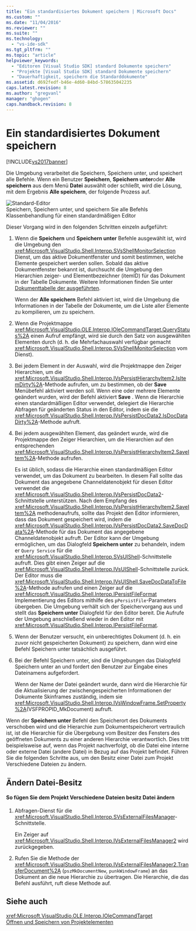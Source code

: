 ```yaml
---
title: "Ein standardisiertes Dokument speichern | Microsoft Docs"
ms.custom: ""
ms.date: "11/04/2016"
ms.reviewer: ""
ms.suite: ""
ms.technology: 
  - "vs-ide-sdk"
ms.tgt_pltfrm: ""
ms.topic: "article"
helpviewer_keywords: 
  - "Editoren [Visual Studio SDK] standard Dokumente speichern"
  - "Projekte [Visual Studio SDK] standard Dokumente speichern"
  - "Dauerhaftigkeit, speichern die Standarddokumente"
ms.assetid: d692fedf-b46e-4d60-84bd-578635042235
caps.latest.revision: 8
ms.author: "gregvanl"
manager: "ghogen"
caps.handback.revision: 8
---
```

# Ein standardisiertes Dokument speichern
[!INCLUDE[vs2017banner](../../code-quality/includes/vs2017banner.md)]

Die Umgebung verarbeitet die Speichern, Speichern unter, und speichert alle Befehle.  Wenn ein Benutzer **Speichern**, **Speichern unter**oder **Alle speichern** aus dem Menü **Datei** auswählt oder schließt, wird die Lösung, mit dem Ergebnis **Alle speichern**, der folgende Prozess auf.  
  
 ![Standard&#45;Editor](../../extensibility/internals/media/public.png "Public")  
Speichern, Speichern unter, und speichern Sie alle Befehls Klassenbehandlung für einen standardmäßigen Editor  
  
 Dieser Vorgang wird in den folgenden Schritten einzeln aufgeführt:  
  
1.  Wenn die **Speichern** und **Speichern unter** Befehle ausgewählt ist, wird die Umgebung den <xref:Microsoft.VisualStudio.Shell.Interop.SVsShellMonitorSelection> Dienst, um das aktive Dokumentfenster und somit bestimmen, welche Elemente gespeichert werden sollen.  Sobald das aktive Dokumentfenster bekannt ist, durchsucht die Umgebung den Hierarchien zeiger\- und Elementbezeichner \(itemID\) für das Dokument in der Tabelle Dokumente.  Weitere Informationen finden Sie unter [Dokumenttabelle der ausgeführten](../../extensibility/internals/running-document-table.md).  
  
     Wenn der **Alle speichern** Befehl aktiviert ist, wird die Umgebung die Informationen in der Tabelle der Dokumente, um die Liste aller Elemente zu kompilieren, um zu speichern.  
  
2.  Wenn die Projektmappe <xref:Microsoft.VisualStudio.OLE.Interop.IOleCommandTarget.QueryStatus%2A> einen Aufruf empfängt, wird sie durch den Satz von ausgewählten Elementen durch \(d. h. die Mehrfachauswahl verfügbar gemacht <xref:Microsoft.VisualStudio.Shell.Interop.SVsShellMonitorSelection> vom Dienst\).  
  
3.  Bei jedem Element in der Auswahl, wird die Projektmappe den Zeiger Hierarchien, um die <xref:Microsoft.VisualStudio.Shell.Interop.IVsPersistHierarchyItem2.IsItemDirty%2A>\-Methode aufrufen, um zu bestimmen, ob der **Save** Menübefehl aktiviert werden soll.  Wenn eine oder mehrere Elemente geändert wurden, wird der Befehl aktiviert **Save** .  Wenn die Hierarchie einen standardmäßigen Editor verwendet, delegiert die Hierarchie Abfragen für geänderten Status in den Editor, indem sie die <xref:Microsoft.VisualStudio.Shell.Interop.IVsPersistDocData2.IsDocDataDirty%2A>\-Methode aufruft.  
  
4.  Bei jedem ausgewählten Element, das geändert wurde, wird die Projektmappe den Zeiger Hierarchien, um die Hierarchien auf den entsprechenden <xref:Microsoft.VisualStudio.Shell.Interop.IVsPersistHierarchyItem2.SaveItem%2A>\-Methode aufrufen.  
  
     Es ist üblich, sodass die Hierarchie einen standardmäßigen Editor verwendet, um das Dokument zu bearbeiten.  In diesem Fall sollte das Dokument das angegebene Channeldatenobjekt für diesen Editor verwendet die <xref:Microsoft.VisualStudio.Shell.Interop.IVsPersistDocData2>\-Schnittstelle unterstützen.  Nach dem Empfang des <xref:Microsoft.VisualStudio.Shell.Interop.IVsPersistHierarchyItem2.SaveItem%2A> methodenaufrufs, sollte das Projekt den Editor informieren, dass das Dokument gespeichert wird, indem die <xref:Microsoft.VisualStudio.Shell.Interop.IVsPersistDocData2.SaveDocData%2A>\-Methode für das Dokument das angegebene Channeldatenobjekt aufruft.  Der Editor kann der Umgebung ermöglichen, um das Dialogfeld **Speichern unter** zu behandeln, indem er `Query Service` für die <xref:Microsoft.VisualStudio.Shell.Interop.SVsUIShell>\-Schnittstelle aufruft.  Dies gibt einen Zeiger auf die <xref:Microsoft.VisualStudio.Shell.Interop.IVsUIShell>\-Schnittstelle zurück.  Der Editor muss die <xref:Microsoft.VisualStudio.Shell.Interop.IVsUIShell.SaveDocDataToFile%2A>\-Methode aufrufen und einen Zeiger auf die <xref:Microsoft.VisualStudio.Shell.Interop.IPersistFileFormat> Implementierung des Editors mithilfe des `pPersistFile`\-Parameters übergeben.  Die Umgebung verhält sich der Speichervorgang aus und stellt das **Speichern unter** Dialogfeld für den Editor bereit.  Die Aufrufe der Umgebung anschließend wieder in den Editor mit <xref:Microsoft.VisualStudio.Shell.Interop.IPersistFileFormat>.  
  
5.  Wenn der Benutzer versucht, ein unberechtigtes Dokument \(d. h. ein zuvor nicht gespeicherten Dokument\) zu speichern, dann wird eine Befehl Speichern unter tatsächlich ausgeführt.  
  
6.  Bei der Befehl Speichern unter, sind die Umgebungen das Dialogfeld Speichern unter an und fordert den Benutzer zur Eingabe eines Dateinamens aufgefordert.  
  
     Wenn der Name der Datei geändert wurde, dann wird die Hierarchie für die Aktualisierung der zwischengespeicherten Informationen der Dokumente Skinframes zuständig, indem sie <xref:Microsoft.VisualStudio.Shell.Interop.IVsWindowFrame.SetProperty%2A>\(VSFPROPID\_MkDocument\) aufruft.  
  
 Wenn der **Speichern unter** Befehl den Speicherort des Dokuments verschoben wird und die Hierarchie zum Dokumentspeicherort vertraulich ist, ist die Hierarchie für die Übergebung vom Besitzer des Fensters des geöffneten Dokuments zu einer anderen Hierarchie verantwortlich.  Dies tritt beispielsweise auf, wenn das Projekt nachverfolgt, ob die Datei eine interne oder externe Datei \(andere Datei\) in Bezug auf das Projekt befindet.  Führen Sie die folgenden Schritte aus, um den Besitz einer Datei zum Projekt Verschiedene Dateien zu ändern.  
  
## Ändern Datei\-Besitz  
  
#### So fügen Sie dem Projekt Verschiedene Dateien besitz Datei ändern  
  
1.  Abfragen\-Dienst für die <xref:Microsoft.VisualStudio.Shell.Interop.SVsExternalFilesManager>\-Schnittstelle.  
  
     Ein Zeiger auf <xref:Microsoft.VisualStudio.Shell.Interop.IVsExternalFilesManager2> wird zurückgegeben.  
  
2.  Rufen Sie die Methode der <xref:Microsoft.VisualStudio.Shell.Interop.IVsExternalFilesManager2.TransferDocument%2A> \(`pszMkDocumentNew`, `punkWindowFrame`\) an das Dokument an die neue Hierarchie zu übertragen.  Die Hierarchie, die das Befehl ausführt, ruft diese Methode auf.  
  
## Siehe auch  
 <xref:Microsoft.VisualStudio.OLE.Interop.IOleCommandTarget>   
 [Öffnen und Speichern von Projektelementen](../../extensibility/internals/opening-and-saving-project-items.md)